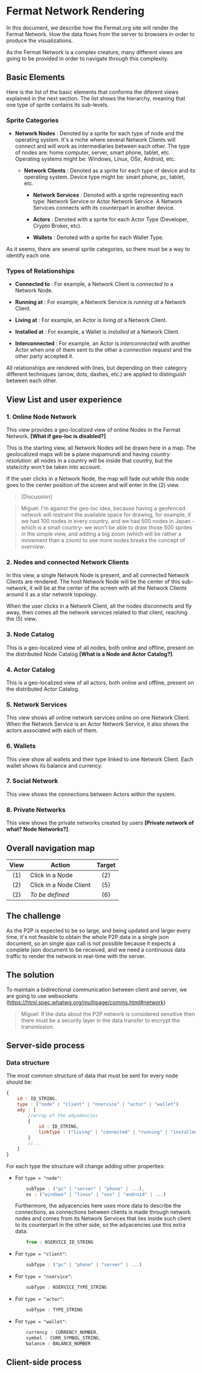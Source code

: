 # Fermat Network Rendering

In this document, we describe how the Fermat.org site will render the Fermat Network. How the
data flows from the server to browsers in order to produce the visualizations.

As the Fermat Network is a complex creature, many different views are going to be provided
in order to navigate through this complexity.

## Basic Elements

Here is the list of the basic elements that conforms the diferent views explained in the next
section. The list shows the hierarchy, meaning that one type of sprite contains its sub-levels.

### Sprite Categories

- **Network Nodes** : Denoted by a sprite for each type of node and the operating system. It's a
niche where several Network Clients will connect and will work as intermediaries between
each other. The type of nodes are: home computer, server, smart phone, tablet, etc.
Operating systems might be: Windows, Linux, OSx, Android, etc.

    - **Network Clients** : Denoted as a sprite for each type of device and its operating system.
    Device type might be: smart phone, pc, tablet, etc. 

        - **Network Services** : Denoted with a sprite representing each type: Network
        Service or Actor Network Service. A Network Services connects with its counterpart
        in another device.
    
        - **Actors** : Denoted with a sprite for each Actor Type (Developer, Crypto Broker,
        etc). 

        - **Wallets** : Denoted with a sprite for each Wallet Type.

As it seems, there are several sprite categories, so there must be a way to identify each one.

### Types of Relationships

- **Connected to** : For example, a Network Client is _connected to_ a Network Node.

- **Running at** : For example, a Network Service is _running at_ a Network Client.

- **Living at** : For example, an Actor is _living at_ a Network Client.

- **Installed at** : For example, a Wallet is _installed at_ a Network Client.

- **Interconnected** : For example, an Actor is _interconnected_ with another Actor when one of
them sent to the other a _connection request_ and the other party accepted it.

All relationships are rendered with lines, but depending on their category different techniques
(arrow, dots, dashes, etc.) are applied to distinguish between each other. 

## View List and user experience

### 1. Online Node Network
This view provides a geo-localized view of online Nodes in the
Fermat Network. **[What if geo-loc is disabled?]**

This is the starting view, all Network Nodes will be drawn here in a map. The geolocalized maps
will be a plane mapamundi and having *country resolution*: all nodes in a country will be inside that
country, but the state/city won't be taken into account.

If the user clicks in a Network Node, the map will fade out while this node goes to the center
position of the screen and will enter in the (2) view.

> [Discussion]

> Miguel: I'm against the geo-loc idea, because having a geofenced network will restraint the available space for drawing, for example, if we had 100 nodes in every country, and we had 500 nodes in Japan -which is a small country- we won't be able to draw those 500 sprites in the simple view, and adding a big zoom (which will be rather a movement than a zoom) to see more nodes breaks the concept of *overview*.
    

### 2. Nodes and connected Network Clients

In this view, a single Network Node is present, and all connected Network Clients are rendered.
The host Network Node will be the center of this sub-network, it will be at the center of the screen
with all the Network Clients around it as a star network topology.

When the user clicks in a Network Client, all the nodes disconnects and fly away, then comes all
the network services related to that client, reaching the (5) view.

### 3. Node Catalog

This is a geo-localized view of all nodes, both online and offline, present on
the distributed Node Catalog **[What is a Node and Actor Catalog?]**.

### 4. Actor Catalog

This is a geo-localized view of all actors, both online and offline, present on
the distributed Actor Catalog.

### 5. Network Services

This view shows all online network services online on one Network
Client. When the Network Service is an Actor Network Service, it also shows the actors
associated with each of them.

### 6. Wallets

This view show all wallets and their type linked to one Network Client. Each wallet
shows its balance and
currency. 

### 7. Social Network

This view shows the connections between Actors within the system. 

### 8. Private Networks

This view shows the private networks created by users **[Private
network of what? Node Networks?]**.

## Overall navigation map

| View  | Action                   | Target|
| :---: | ---                      | :---: |
| (1)   | Click in a Node          | (2)   |
| (2)   | Click in a Node Client   | (5)   |
| (2)   | _To be defined_          | (6)   |


## The challenge

As the P2P is expected to be so large, and being updated and larger every time, it's not feasible
to obtain the whole P2P data in a single json document, so an single ajax call is not possible
because it expects a complete json document to be received, and we need a continuous data
traffic to render the network in real-time with the server.

## The solution

To maintain a bidirectional communication between client and server, we are going to use
websockets (https://html.spec.whatwg.org/multipage/comms.html#network)

> Miguel: If the data about the P2P network is considered sensitive then there must be a
security layer in the data transfer to encrypt the transmission.

## Server-side process

### Data structure

The most common structure of data that must be sent for every node should be:

```javascript
{
    id : ID_STRING,
    type : ("node" | "client" | "nservice" | "actor" | "wallet")
    ady : [
        //array of the adyadencies
        {
            id : ID_STRING,
            linkType : ("living" | "connected" | "running" | "installed" | "interconnected")
        }
        //...
    ]
}
```

For each type the structure will change adding other properties:

- For `type = "node"`:

    ```javascript
        subType : ("pc" | "server" | "phone" | ...),
        os : ("windows" | "linux" | "osx" | "android" | ...)
    ```
    
    Furthermore, the adyacencies here uses more data to describe the connections, as connections
    between clients is made through network nodes and comes from its Network Services that lies
    inside such client to its counterpart in the other side, so the adyacencies use this extra
    data:
    
    ```javascript
        from : NSERVICE_ID_STRING
    ```

- For `type = "client"`:

    ```javascript
        subType : ("pc" | "phone" | "server" | ...)
    ```
    
- For `type = "nservice"`:

    ```javascript
        subType : NSERVICE_TYPE_STRING
    ```

- For `type = "actor"`:

    ```javascript
        subType : TYPE_STRING
    ```
    
- For `type = "wallet"`:

    ```javascript
        currency : CURRENCY_NUMBER,
        symbol : CURR_SYMBOL_STRING,
        balance : BALANCE_NUMBER
    ```
## Client-side process
